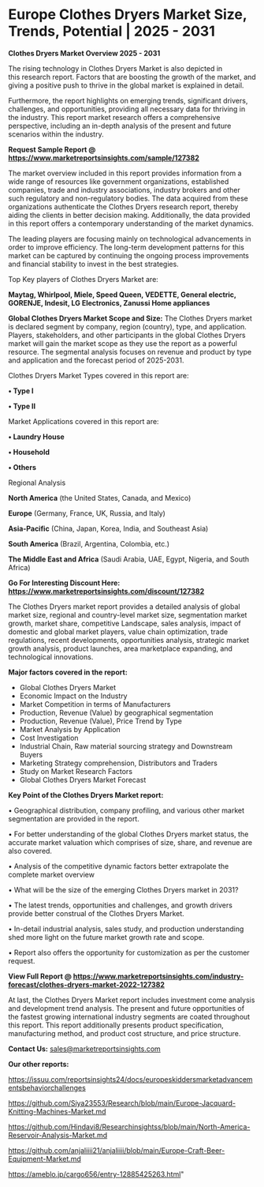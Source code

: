 # Europe Clothes Dryers Market Size, Trends, Potential | 2025 - 2031

<Strong> Clothes Dryers Market Overview 2025 - 2031</strong>

The rising technology in Clothes Dryers Market is also depicted in this research report. Factors that are boosting the growth of the market, and giving a positive push to thrive in the global market is explained in detail.

Furthermore, the report highlights on emerging trends, significant drivers, challenges, and opportunities, providing all necessary data for thriving in the industry. This report market research offers a comprehensive perspective, including an in-depth analysis of the present and future scenarios within the industry.

<strong>Request Sample Report @ <a href=https://www.marketreportsinsights.com/sample/127382>https://www.marketreportsinsights.com/sample/127382</a></strong>

The market overview included in this report provides information from a wide range of resources like government organizations, established companies, trade and industry associations, industry brokers and other such regulatory and non-regulatory bodies. The data acquired from these organizations authenticate the Clothes Dryers research report, thereby aiding the clients in better decision making. Additionally, the data provided in this report offers a contemporary understanding of the market dynamics.

The leading players are focusing mainly on technological advancements in order to improve efficiency. The long-term development patterns for this market can be captured by continuing the ongoing process improvements and financial stability to invest in the best strategies.

Top Key players of Clothes Dryers Market are:

<strong>Maytag, Whirlpool, Miele, Speed Queen, VEDETTE, General electric, GORENJE, Indesit, LG Electronics, Zanussi Home appliances</strong>

<strong><b>Global Clothes Dryers Market Scope and Size:</b></strong>
The Clothes Dryers market is declared segment by company, region (country), type, and application. Players, stakeholders, and other participants in the global Clothes Dryers market will gain the market scope as they use the report as a powerful resource. The segmental analysis focuses on revenue and product by type and application and the forecast period of 2025-2031.

Clothes Dryers Market Types covered in this report are:

<strong>• Type I

• Type II</strong>

Market Applications covered in this report are:

<strong>• Laundry House

• Household

• Others</strong> 

Regional Analysis

<strong>North America</strong> (the United States, Canada, and Mexico)

<strong>Europe</strong> (Germany, France, UK, Russia, and Italy)

<strong>Asia-Pacific</strong> (China, Japan, Korea, India, and Southeast Asia)

<strong>South America</strong> (Brazil, Argentina, Colombia, etc.)

<strong>The Middle East and Africa</strong> (Saudi Arabia, UAE, Egypt, Nigeria, and South Africa)

<strong>Go For Interesting Discount Here: <a href=https://www.marketreportsinsights.com/discount/127382>https://www.marketreportsinsights.com/discount/127382</a></strong>

The Clothes Dryers market report provides a detailed analysis of global market size, regional and country-level market size, segmentation market growth, market share, competitive Landscape, sales analysis, impact of domestic and global market players, value chain optimization, trade regulations, recent developments, opportunities analysis, strategic market growth analysis, product launches, area marketplace expanding, and technological innovations.

<strong><b>Major factors covered in the report:</b></strong>
<ul>
  <li>Global Clothes Dryers Market </li>
  <li>Economic Impact on the Industry</li>
  <li>Market Competition in terms of Manufacturers</li>
  <li>Production, Revenue (Value) by geographical segmentation</li>
  <li>Production, Revenue (Value), Price Trend by Type</li>
  <li>Market Analysis by Application</li>
  <li>Cost Investigation</li>
  <li>Industrial Chain, Raw material sourcing strategy and Downstream Buyers</li>
  <li>Marketing Strategy comprehension, Distributors and Traders</li>
  <li>Study on Market Research Factors</li>
  <li>Global Clothes Dryers Market Forecast</li>
</ul>

<strong><b>Key Point of the Clothes Dryers Market report:</b></strong>

• Geographical distribution, company profiling, and various other market segmentation are provided in the report.

• For better understanding of the global Clothes Dryers market status, the accurate market valuation which comprises of size, share, and revenue are also covered.

• Analysis of the competitive dynamic factors better extrapolate the complete market overview

• What will be the size of the emerging Clothes Dryers market in 2031?

• The latest trends, opportunities and challenges, and growth drivers provide better construal of the Clothes Dryers Market.

• In-detail industrial analysis, sales study, and production understanding shed more light on the future market growth rate and scope.

• Report also offers the opportunity for customization as per the customer request.

<strong><b>View Full Report @ <a href=https://www.marketreportsinsights.com/industry-forecast/clothes-dryers-market-2022-127382>https://www.marketreportsinsights.com/industry-forecast/clothes-dryers-market-2022-127382</a></b></strong>


At last, the Clothes Dryers Market report includes investment come analysis and development trend analysis. The present and future opportunities of the fastest growing international industry segments are coated throughout this report. This report additionally presents product specification, manufacturing method, and product cost structure, and price structure.

<strong>Contact Us:</strong>
sales@marketreportsinsights.com

<strong>Our other reports:</strong>

<a href=https://issuu.com/reportsinsights24/docs/europeskiddersmarketadvancementsbehaviorchallenges>https://issuu.com/reportsinsights24/docs/europeskiddersmarketadvancementsbehaviorchallenges</a>

<a href=https://github.com/Siya23553/Research/blob/main/Europe-Jacquard-Knitting-Machines-Market.md>https://github.com/Siya23553/Research/blob/main/Europe-Jacquard-Knitting-Machines-Market.md</a>

<a href=https://github.com/Hindavi8/Researchinsightss/blob/main/North-America-Reservoir-Analysis-Market.md>https://github.com/Hindavi8/Researchinsightss/blob/main/North-America-Reservoir-Analysis-Market.md</a>

<a href=https://github.com/anjaliiii21/anjaliiii/blob/main/Europe-Craft-Beer-Equipment-Market.md>https://github.com/anjaliiii21/anjaliiii/blob/main/Europe-Craft-Beer-Equipment-Market.md</a>

<a href=https://ameblo.jp/cargo656/entry-12885425263.html>https://ameblo.jp/cargo656/entry-12885425263.html</a>"
